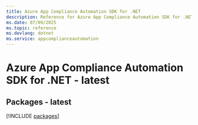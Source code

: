```yaml
---
title: Azure App Compliance Automation SDK for .NET
description: Reference for Azure App Compliance Automation SDK for .NET
ms.date: 07/09/2025
ms.topic: reference
ms.devlang: dotnet
ms.service: appcomplianceautomation
---
```

# Azure App Compliance Automation SDK for .NET - latest
## Packages - latest
[!INCLUDE [packages](app-compliance-automation-index.md)]